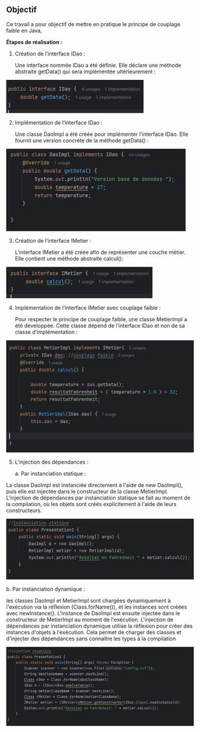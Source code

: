 ## Objectif

Ce travail a pour objectif de mettre en pratique le principe de couplage faible en Java,

**Étapes de réalisation :**

1. Création de l’interface IDao :

   Une interface nommée IDao a été définie. Elle déclare une méthode abstraite getData() qui sera implémentée ultérieurement :

![Interface IDao](captures/IDao-image1.JPG)

2. Implémentation de l’interface IDao :

   Une classe DaoImpl a été créée pour implémenter l’interface IDao. Elle fournit une version concrète de la méthode getData() :

![Implementation de l'interface IDao](captures/DaoImpl-image2.JPG)

3. Création de l’interface IMetier :

   L’interface IMetier a été créée afin de représenter une couche métier. Elle contient une méthode abstraite calcul():

![Interface Imetier](captures/IMetier-image3.JPG)

4. Implémentation de l’interface IMetier avec couplage faible :

   Pour respecter le principe de couplage faible, une classe MetierImpl a été développée. Cette classe dépend de l’interface IDao et non de sa classe d’implémentation :

![Implementation de l'interface IMetier](captures/MetierImpl-image4.JPG)

5. L'injection des dépendances :

   a. Par instanciation statique :

La classe DaoImpl est instanciée directement à l'aide de new DaoImpl(), puis elle est injectée dans le constructeur de la classe MetierImpl.
L'injection de dépendances par instanciation statique se fait au moment de la compilation, où les objets sont créés explicitement à l'aide de leurs constructeurs.

![Instanciation statique](captures/InstanciationStatique-image5.JPG)

   b. Par instanciation dynamique :

les classes DaoImpl et MetierImpl sont chargées dynamiquement à l'exécution via la réflexion (Class.forName()),
et les instances sont créées avec newInstance(). L'instance de DaoImpl est ensuite injectée dans le constructeur de MetierImpl au moment de l'exécution.
L'injection de dépendances par instanciation dynamique utilise la réflexion pour créer des instances d'objets à l'exécution.
Cela permet de charger des classes et d'injecter des dépendances sans connaître les types à la compilation

![Instanciation dynamique](captures/InstanciationDynamique-image6.JPG)



